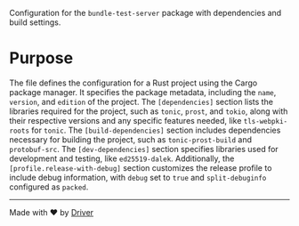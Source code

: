 <!--------------------------------------------------------------------------------->
<!-- IMPORTANT: This file is auto-generated by Driver (https://driver.ai). -------->
<!-- Manual edits may be overwritten on future commits. --------------------------->
<!--------------------------------------------------------------------------------->

Configuration for the `bundle-test-server` package with dependencies and build settings.

# Purpose
The file defines the configuration for a Rust project using the Cargo package manager. It specifies the package metadata, including the `name`, `version`, and `edition` of the project. The `[dependencies]` section lists the libraries required for the project, such as `tonic`, `prost`, and `tokio`, along with their respective versions and any specific features needed, like `tls-webpki-roots` for `tonic`. The `[build-dependencies]` section includes dependencies necessary for building the project, such as `tonic-prost-build` and `protobuf-src`. The `[dev-dependencies]` section specifies libraries used for development and testing, like `ed25519-dalek`. Additionally, the `[profile.release-with-debug]` section customizes the release profile to include debug information, with `debug` set to `true` and `split-debuginfo` configured as `packed`.

---
Made with ❤️ by [Driver](https://www.driver.ai/)